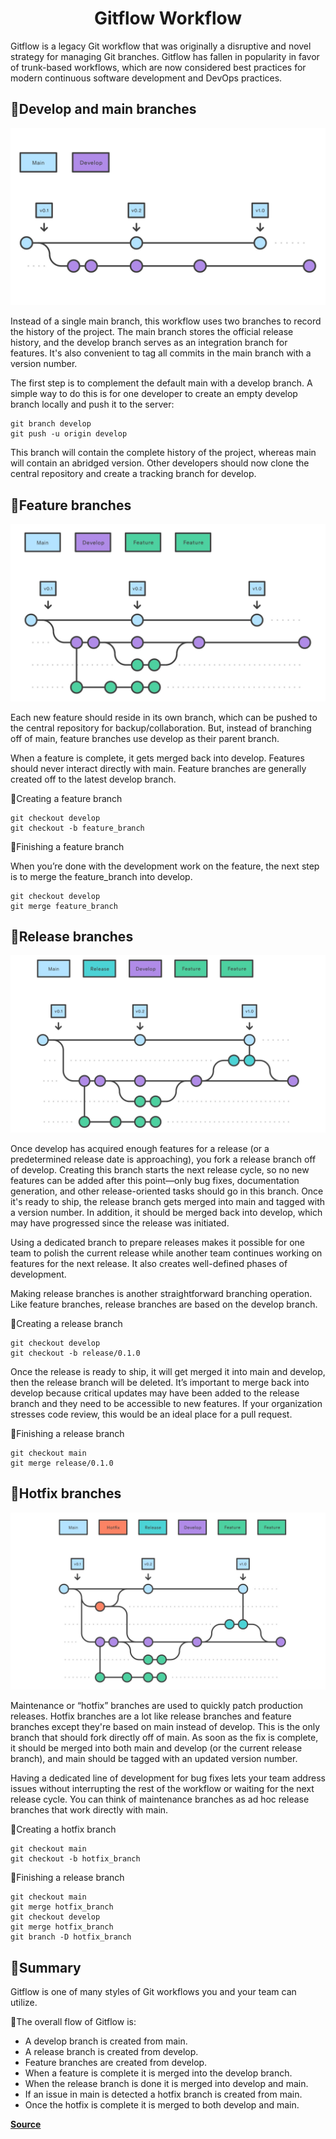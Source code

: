 <h1 align="center">Gitflow Workflow</h1>
<p>Gitflow is a legacy Git workflow that was originally a disruptive and novel strategy for managing Git branches. Gitflow has fallen in popularity in favor of trunk-based workflows, which are now considered best practices for modern continuous software development and DevOps practices.</p>
<h2>🔸Develop and main branches</h2>
<img src="./src/main_develop.jpg">
<p>Instead of a single main branch, this workflow uses two branches to record the history of the project. The main branch stores the official release history, and the develop branch serves as an integration branch for features. It's also convenient to tag all commits in the main branch with a version number.

The first step is to complement the default main with a develop branch. A simple way to do this is for one developer to create an empty develop branch locally and push it to the server:
```
git branch develop
git push -u origin develop
```
This branch will contain the complete history of the project, whereas main will contain an abridged version. Other developers should now clone the central repository and create a tracking branch for develop.</p>
<h2>🔸Feature branches</h2>
<img src="./src/feature_branches.jpg">
<p>Each new feature should reside in its own branch, which can be pushed to the central repository for backup/collaboration. But, instead of branching off of main, feature branches use develop as their parent branch.

When a feature is complete, it gets merged back into develop. Features should never interact directly with main.
Feature branches are generally created off to the latest develop branch.</p>
🔹Creating a feature branch

```
git checkout develop
git checkout -b feature_branch
```

🔹Finishing a feature branch
<p>When you’re done with the development work on the feature, the next step is to merge the feature_branch into develop.</p>

```
git checkout develop
git merge feature_branch
```
<h2>🔸Release branches</h2>
<img src="./src/release_branch.jpg">
<p>Once develop has acquired enough features for a release (or a predetermined release date is approaching), you fork a release branch off of develop. Creating this branch starts the next release cycle, so no new features can be added after this point—only bug fixes, documentation generation, and other release-oriented tasks should go in this branch. Once it's ready to ship, the release branch gets merged into main and tagged with a version number. In addition, it should be merged back into develop, which may have progressed since the release was initiated.

Using a dedicated branch to prepare releases makes it possible for one team to polish the current release while another team continues working on features for the next release. It also creates well-defined phases of development.

Making release branches is another straightforward branching operation. Like feature branches, release branches are based on the develop branch.</p>

🔹Creating a release branch

```
git checkout develop
git checkout -b release/0.1.0
```
<p>Once the release is ready to ship, it will get merged it into main and develop, then the release branch will be deleted. It’s important to merge back into develop because critical updates may have been added to the release branch and they need to be accessible to new features. If your organization stresses code review, this would be an ideal place for a pull request.</p>
🔹Finishing a release branch

```
git checkout main
git merge release/0.1.0
```
<h2>🔸Hotfix branches</h2>
<img src="./src/hotfix_branch.jpg">
<p>Maintenance or “hotfix” branches are used to quickly patch production releases. Hotfix branches are a lot like release branches and feature branches except they're based on main instead of develop. This is the only branch that should fork directly off of main. As soon as the fix is complete, it should be merged into both main and develop (or the current release branch), and main should be tagged with an updated version number.</p>
<p>Having a dedicated line of development for bug fixes lets your team address issues without interrupting the rest of the workflow or waiting for the next release cycle. You can think of maintenance branches as ad hoc release branches that work directly with main.</p>
🔹Creating a hotfix branch

```
git checkout main
git checkout -b hotfix_branch
```
🔹Finishing a release branch

```
git checkout main
git merge hotfix_branch
git checkout develop
git merge hotfix_branch
git branch -D hotfix_branch
```
<h2>🔸Summary</h2>
Gitflow is one of many styles of Git workflows you and your team can utilize.

🔹The overall flow of Gitflow is:
- A develop branch is created from main.
- A release branch is created from develop.
- Feature branches are created from develop.
- When a feature is complete it is merged into the develop branch.
- When the release branch is done it is merged into develop and main.
- If an issue in main is detected a hotfix branch is created from main.
- Once the hotfix is complete it is merged to both develop and main.

<a style="font-weight:bold" href="https://www.atlassian.com/git/tutorials/comparing-workflows/gitflow-workflow">Source</a>
